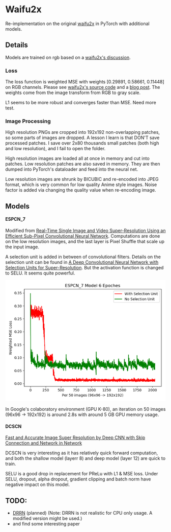 # Waifu2x

 Re-implementation on the original [waifu2x](https://github.com/nagadomi/waifu2x) in PyTorch with additional models. 
 
 ## Details
 Models are trained on rgb based on a [waifu2x's discussion](https://github.com/nagadomi/waifu2x/issues/92). 
 
 ### Loss
The loss function is weighted MSE with weights [0.29891, 0.58661, 0.11448] on RGB channels. Please see [waifu2x's source code](https://github.com/nagadomi/waifu2x/blob/master/train.lua#L109) and a [blog post](https://blog.csdn.net/AIchipmunk/article/details/53704139).  The weights come from the image transform from RGB to gray scale.
 
 L1 seems to be more robust and converges faster than MSE. Need more test. 
 
 ### Image Processing
 High resolution PNGs are cropped into 192x192 non-overlapping patches, so some parts of images are dropped. A lesson I learn is that DON'T save processed patches. I save over 2x80 thousands small patches (both high and low resolution), and I fail to open the folder. 
 
 High resolution images are loaded all at once in memory and cut into patches. Low resolution patches are also saved in  memory. They are then dumped into PyTorch's dataloader and feed into the neural net. 
 

 
Low resolution images are shrunk by BICUBIC and  re-encoded into JPEG format, which is very common for low quality Anime style images. Noise factor is added via changing the quality value when re-encoding image. 
 
 ## Models
 

 #### ESPCN_7
Modified from [Real-Time Single Image and Video Super-Resolution Using an Efficient Sub-Pixel Convolutional Neural Network](https://arxiv.org/abs/1609.05158).  Computations are done on the low resolution images, and the  last layer is Pixel Shuffle that scale up the input image. 

A selection unit is added in between of convolutional filters.  Details on the selection unit can be found in [A Deep Convolutional Neural Network with Selection Units for Super-Resolution](http://openaccess.thecvf.com/content_cvpr_2017_workshops/w12/papers/Choi_A_Deep_Convolutional_CVPR_2017_paper.pdf). But the activation function is changed to SELU. It seems quite powerful.

![ESPCN_7 Loss](./Readme_imgs/ESPCN_7_loss.png) 


 
 In Google's colaboratory environment (GPU K-80), an iteration on 50 images (96x96 -> 192x192) is around 2.8s with around 5 GB GPU memory usage. 
 


 #### DCSCN
[Fast and Accurate Image Super Resolution by Deep CNN with Skip Connection and Network in Network](https://github.com/jiny2001/dcscn-super-resolution#fast-and-accurate-image-super-resolution-by-deep-cnn-with-skip-connection-and-network-in-network)
 
 DCSCN is very interesting as it  has relatively quick forward computation, and  both the shallow model (layerr 8) and deep model (layer 12) are quick to train.
 
 SELU is a good drop in replacement for PReLu with L1 & MSE loss. Under SELU, dropout, alpha dropout, gradient clipping and batch norm have negative impact on this model. 
 
 
 ## TODO: 
 
 * [DRRN](http://cvlab.cse.msu.edu/pdfs/Tai_Yang_Liu_CVPR2017.pdf) (planned)
 (Note: DRRN is not realistic for CPU only usage. A modified version might be used.)
 * and find some interesting paper
 
 
